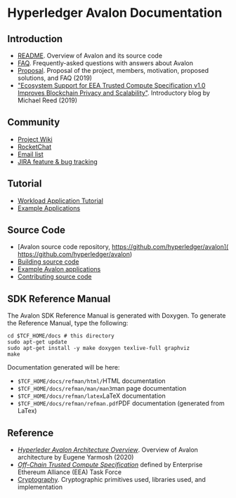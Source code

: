 # Hyperledger Avalon Documentation

## Introduction
* [README](../README.md). Overview of Avalon and its source code
* [FAQ](./FAQ.rst). Frequently-asked questions with answers about Avalon
* [Proposal](
  https://wiki.hyperledger.org/pages/viewpage.action?pageId=16324764).
  Proposal of the project, members, motivation, proposed solutions, and FAQ
  (2019)
* ["Ecosystem Support for EEA Trusted Compute Specification v1.0 Improves
  Blockchain Privacy and Scalability"](
  https://software.intel.com/en-us/articles/ecosystem-support-for-eea-trusted-compute-specification-v10-improves-blockchain-privacy-and).
  Introductory blog by Michael Reed (2019)

## Community
* [Project Wiki](https://wiki.hyperledger.org/display/avalon/Hyperledger+Avalon)
* [RocketChat](https://chat.hyperledger.org/channel/avalon)
* [Email list](https://lists.hyperledger.org/g/avalon)
* [JIRA feature & bug tracking](
  https://jira.hyperledger.org/secure/RapidBoard.jspa?rapidView=241&view=planning.nodetail)

## Tutorial
* [Workload Application Tutorial](./workload-tutorial/)
* [Example Applications](../examples/apps/)

## Source Code
* [Avalon source code repository, https://github.com/hyperledger/avalon](
  https://github.com/hyperledger/avalon)
* [Building source code](../BUILD.md)
* [Example Avalon applications](../examples/apps/)
* [Contributing source code](../CONTRIBUTING.md)

## SDK Reference Manual
The Avalon SDK Reference Manual is generated with Doxygen.
To generate the Reference Manual, type the following:
```
cd $TCF_HOME/docs # this directory
sudo apt-get update
sudo apt-get install -y make doxygen texlive-full graphviz
make
```

Documentation generated will be here:
* ``$TCF_HOME/docs/refman/html/``HTML documentation
* ``$TCF_HOME/docs/refman/man/man3``man page documentation
* ``$TCF_HOME/docs/refman/latex``LaTeX documentation
* ``$TCF_HOME/docs/refman/refman.pdf``PDF documentation (generated from LaTex)



## Reference
* [_Hyperleder Avalon Architecture Overview_](
  https://github.com/hyperledger/avalon/blob/master/docs//avalon-arch.pdf).
  Overview of Avalon architecture by Eugene Yarmosh (2020)
* [ _Off-Chain Trusted Compute Specification_](
  https://entethalliance.github.io/trusted-computing/spec.html)
  defined by Enterprise Ethereum Alliance (EEA) Task Force
* [Cryptography](../common/cpp/crypto/README.md). Cryptographic primitives
  used, libraries used, and implementation
